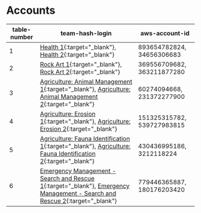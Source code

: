 # Accounts

| table-number | team-hash-login                                     | aws-account-id |
|--------------|----------------------------------------------------|---------------|
| 1            | [Health 1](https://dashboard.eventengine.run/login?hash=a882-03b504b3b4-e6){:target="_blank"}, [Health 2](https://dashboard.eventengine.run/login?hash=8d8e-044b245704-28){:target="_blank"} | 893654782824, 34656306683 |
| 2            | [Rock Art 1](https://dashboard.eventengine.run/login?hash=3289-0be28e7024-13){:target="_blank"}, [Rock Art 2](https://dashboard.eventengine.run/login?hash=0370-024661e274-32){:target="_blank"} | 369556709682, 363211877280 |
| 3            | [Agriculture: Animal Management 1](https://dashboard.eventengine.run/login?hash=1dc1-0def9f2c04-19){:target="_blank"}, [Agriculture: Animal Management 2](https://dashboard.eventengine.run/login?hash=c307-04f7d738a4-cc){:target="_blank"} | 60274094668, 231372277900  |
| 4            | [Agriculture: Erosion 1](https://dashboard.eventengine.run/login?hash=57a6-0a77af2e34-85){:target="_blank"}, [Agriculture: Erosion 2](https://dashboard.eventengine.run/login?hash=99a7-0297a61c74-ea){:target="_blank"} | 151325315782, 539727983815 |
| 5            | [Agriculture: Fauna Identification 1](https://dashboard.eventengine.run/login?hash=f1e0-0fffff0a64-b6){:target="_blank"}, [Agriculture: Fauna Identification 2](https://dashboard.eventengine.run/login?hash=4127-02d6b85544-c2){:target="_blank"} | 430436995186, 3212118224 |
| 6            | [Emergency Management - Search and Rescue 1](https://dashboard.eventengine.run/login?hash=4c9b-0bf0f998f4-28){:target="_blank"}, [Emergency Management - Search and Rescue 2](https://dashboard.eventengine.run/login?hash=bea8-03de58ac44-82){:target="_blank"} | 779446365887, 180176203420 |
